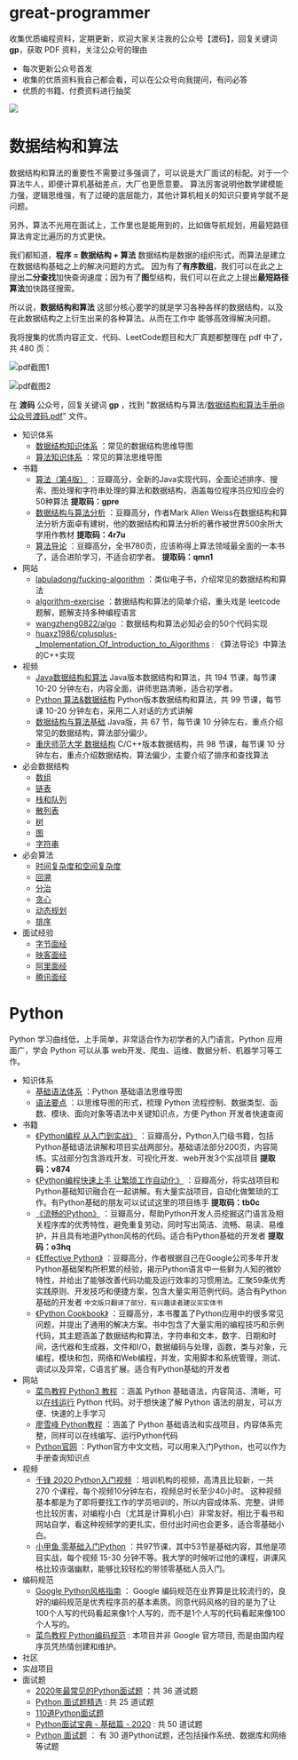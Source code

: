 # great-programmer

收集优质编程资料，定期更新，欢迎大家关注我的公众号【渡码】，回复关键词 **gp**，获取 PDF 资料，关注公众号的理由

* 每次更新公众号首发
* 收集的优质资料我自己都会看，可以在公众号向我提问，有问必答
* 优质的书籍、付费资料进行抽奖

![](https://github.com/duma-repo/great-programmer/blob/master/%E5%85%AC%E4%BC%97%E5%8F%B7/duma.jpg?raw=true)


# 数据结构和算法

数据结构和算法的重要性不需要过多强调了，可以说是大厂面试的标配。对于一个算法牛人，即便计算机基础差点，大厂也更愿意要。
算法厉害说明他数学建模能力强，逻辑思维强，有了过硬的底层能力，其他计算机相关的知识只要肯学就不是问题。

另外，算法不光用在面试上，工作里也是能用到的，比如做导航规划，用最短路径算法肯定比遍历的方式更快。

我们都知道，**程序 = 数据结构 + 算法** 数据结构是数据的组织形式，而算法是建立在数据结构基础之上的解决问题的方式。
因为有了**有序数组**，我们可以在此之上提出**二分查找**加快查询速度；因为有了**图**型结构，我们可以在此之上提出**最短路径算法**加快路径搜索。

所以说，**数据结构和算法** 这部分核心要学的就是学习各种各样的数据结构，以及在此数据结构之上衍生出来的各种算法。从而在工作中
能够高效得解决问题。

我将搜集的优质内容正文、代码、LeetCode题目和大厂真题都整理在 pdf 中了，共 480 页：

![pdf截图1](https://github.com/duma-repo/great-programmer/blob/master/%E6%95%B0%E6%8D%AE%E7%BB%93%E6%9E%84%E5%92%8C%E7%AE%97%E6%B3%95/book_pic1.png?raw=true)

![pdf截图2](https://github.com/duma-repo/great-programmer/blob/master/%E6%95%B0%E6%8D%AE%E7%BB%93%E6%9E%84%E5%92%8C%E7%AE%97%E6%B3%95/book_pic2.png?raw=true)

在 **渡码** 公众号，回复关键词 **gp** ，找到 "数据结构与算法/数据结构和算法手册@公众号渡码.pdf" 文件。

* 知识体系
    * [数据结构知识体系](https://p6-juejin.byteimg.com/tos-cn-i-k3u1fbpfcp/e21c2114d5104108b841c90ac6636bc8~tplv-k3u1fbpfcp-watermark.image?) ：常见的数据结构思维导图
    * [算法知识体系](https://p1-juejin.byteimg.com/tos-cn-i-k3u1fbpfcp/e763f0450c1245b3989775a2196fb40b~tplv-k3u1fbpfcp-watermark.image?) ：常见的算法思维导图
* 书籍
    * [算法（第4版）](https://pan.baidu.com/s/1IK25UHvMkpBqAKuKKc-OBA) ：豆瓣高分，全新的Java实现代码，全面论述排序、搜索、图处理和字符串处理的算法和数据结构，涵盖每位程序员应知应会的50种算法 **提取码：gpre**
    * [数据结构与算法分析](https://pan.baidu.com/s/1Xnn3WITHC337Aa_Hy9LrEw) ：豆瓣高分，作者Mark Allen Weiss在数据结构和算法分析方面卓有建树，他的数据结构和算法分析的著作被世界500余所大学用作教材 **提取码：4r7u**
    * [算法导论](https://pan.baidu.com/s/1-cFXYawtzZdU_TRr4q310Q) ：豆瓣高分，全书780页，应该称得上算法领域最全面的一本书了，适合进阶学习，不适合初学者。 **提取码：qmn1**
* 网站
    * [labuladong/fucking-algorithm](https://github.com/labuladong/fucking-algorithm) ：类似电子书，介绍常见的数据结构和算法
    * [algorithm-exercise](https://algorithm.yuanbin.me/zh-hans/) ：数据结构和算法的简单介绍，重头戏是 leetcode 题解，题解支持多种编程语言
    * [wangzheng0822/algo](https://github.com/wangzheng0822/algo) ：数据结构和算法必知必会的50个代码实现
    * [huaxz1986/cplusplus-_Implementation_Of_Introduction_to_Algorithms](https://github.com/huaxz1986/cplusplus-_Implementation_Of_Introduction_to_Algorithms) : 《算法导论》中算法的C++实现
* 视频
    * [Java数据结构和算法](https://www.bilibili.com/video/BV1E4411H73v?spm_id_from=333.999.0.0) Java版本数据结构和算法，共 194 节课，每节课 10-20 分钟左右，内容全面，讲师思路清晰，适合初学者。
    * [Python 算法&数据结构](https://study.163.com/course/introduction.htm?courseId=1209405932#/courseDetail?tab=1) Python版本数据结构和算法，共 99 节课，每节课 10-20 分钟左右，采用二人对话的方式讲解
    * [数据结构与算法基础](https://www.bilibili.com/video/BV1Zt411o7Rn?from=search&seid=3480001791353866209&spm_id_from=333.337.0.0) Java版，共 67 节，每节课 10 分钟左右，重点介绍常见的数据结构，算法部分偏少。
    * [重庆师范大学 数据结构](https://study.163.com/course/introduction/1005638005.htm?inLoc=ss_ssjg_tjlb_%E6%95%B0%E6%8D%AE%E7%BB%93%E6%9E%84) C/C++版本数据结构，共 98 节课，每节课 10 分钟左右，重点介绍数据结构，算法偏少，主要介绍了排序和查找算法
* 必会数据结构
    * [数组](数据结构和算法/数组.md) 
    * [链表](数据结构和算法/链表.md)
    * [栈和队列](数据结构和算法/栈和队列.md)
    * [散列表](数据结构和算法/散列表.md)
    * [树](数据结构和算法/树.md)
    * [图](数据结构和算法/图.md)
    * [字符串](数据结构和算法/字符串.md)
* 必会算法
    * [时间复杂度和空间复杂度](https://zhuanlan.zhihu.com/p/50479555)
    * [回溯](数据结构和算法/回溯.md)
    * [分治](数据结构和算法/分治.md)
    * [贪心](数据结构和算法/贪心.md)
    * [动态规划](数据结构和算法/数组.md#动态规划)
    * [排序](数据结构和算法/数组.md#排序)
* 面试经验
  * [字节面经](https://leetcode-cn.com/circle/discuss/mKadmf/)
  * [映客面经](https://leetcode-cn.com/circle/discuss/4yD93k/)
  * [阿里面经](https://leetcode-cn.com/circle/discuss/8AXO90/)
  * [腾讯面经](https://leetcode-cn.com/circle/discuss/qJ1x9v/)

# Python

Python 学习曲线低，上手简单，非常适合作为初学者的入门语言。Python 应用面广，学会 Python
可以从事 web开发、爬虫、运维、数据分析、机器学习等工作。

* 知识体系
    * [基础语法体系](python/思维导图/基础语法体系.png) ：Python 基础语法思维导图
    * [语法要点](python/思维导图/语法要点.md) ：以思维导图的形式，梳理 Python 流程控制、数据类型、函数、模块、面向对象等语法中关键知识点，方便 Python 开发者快速查阅
* 书籍
    * [《Python编程 从入门到实战》](https://pan.baidu.com/s/1rmzIgWltywO7Xeehti2keA) ：豆瓣高分，Python入门级书籍，包括Python基础语法讲解和项目实战两部分。基础语法部分200页，内容简练。实战部分包含游戏开发、可视化开发、web开发3个实战项目 **提取码：v874** 
    * [《Python编程快速上手 让繁琐工作自动化》](https://pan.baidu.com/s/126C8bzt7lQu2CEUdcoTT6A) ：豆瓣高分，将实战项目和Python基础知识融合在一起讲解。有大量实战项目，自动化做繁琐的工作。有Python基础的朋友可以试试这里的项目练手 **提取码：tb0c**
    * [《流畅的Python》](https://pan.baidu.com/s/1Pu42akHLpqZPpDCpQZKiJA) ：豆瓣高分，帮助Python开发人员挖掘这门语言及相关程序库的优秀特性，避免重复劳动，同时写出简洁、流畅、易读、易维护，并且具有地道Python风格的代码。适合有Python基础的开发者 **提取码：o3hq**
    * [《Effective Python》](https://guoruibiao.gitbooks.io/effective-python/content/) ：豆瓣高分，作者根据自己在Google公司多年开发Python基础架构所积累的经验，揭示Python语言中一些鲜为人知的微妙特性，并给出了能够改善代码功能及运行效率的习惯用法。汇聚59条优秀实践原则、开发技巧和便捷方案，包含大量实用范例代码。适合有Python基础的开发者 `中文版只翻译了部分，有兴趣读者建议买实体书`
    * [《Python Cookbook》](https://python3-cookbook.readthedocs.io/zh_CN/latest/) ：豆瓣高分，本书覆盖了Python应用中的很多常见问题，并提出了通用的解决方案。书中包含了大量实用的编程技巧和示例代码，其主题涵盖了数据结构和算法，字符串和文本，数字、日期和时间，迭代器和生成器，文件和I/O，数据编码与处理，函数，类与对象，元编程，模块和包，网络和Web编程，并发，实用脚本和系统管理，测试、调试以及异常，C语言扩展。适合有Python基础的开发者
* 网站
    * [菜鸟教程 Python3 教程](https://www.runoob.com/python3/python3-tutorial.html) ：涵盖 Python 基础语法，内容简洁、清晰，可以[在线运行](https://www.runoob.com/try/runcode.php?filename=HelloWorld&type=python3) Python 代码。对于想快速了解 Python 语法的朋友，可以方便、快速的上手学习
    * [廖雪峰 Python教程](https://www.liaoxuefeng.com/wiki/1016959663602400) ：涵盖了 Python 基础语法和实战项目，内容体系完整，同样可以在线编写、运行Python代码
    * [Python官网](https://docs.python.org/zh-cn/3/) ：Python官方中文文档，可以用来入门Python，也可以作为手册查询知识点
* 视频
    * [千锋 2020 Python入门视频](http://video.mobiletrain.org/course/index/courseId/763) ：培训机构的视频，高清且比较新，一共 270 个课程，每个视频10分钟左右，视频总时长至少40小时。
      这种视频基本都是为了即将要找工作的学员培训的，所以内容成体系、完整，讲师也比较厉害，对编程小白（尤其是计算机小白）非常友好。相比于看书和网站自学，看这种视频学的更扎实，但付出时间也会更多，适合零基础小白。
    * [小甲鱼 零基础入门Python](https://www.bilibili.com/video/BV1Fs411A7HZ?spm_id_from=333.999.0.0) ：共97节课，其中53节是基础内容，其他是项目实战，每个视频 15-30 分钟不等。我大学的时候听过他的课程，讲课风格比较诙谐幽默，能够比较轻松的带领零基础人员入门。
* 编码规范
    * [Google Python风格指南](https://google-styleguide.readthedocs.io/zh_CN/latest/google-python-styleguide/contents.html) ： Google 编码规范在业界算是比较流行的，良好的编码规范是优秀程序员的基本素质。同意代码风格的目的是为了让100个人写的代码看起来像1个人写的，而不是1个人写的代码看起来像100个人写的。
    * [菜鸟教程 Python编码规范](https://www.runoob.com/w3cnote/google-python-styleguide.html) : 本项目并非 Google 官方项目, 而是由国内程序员凭热情创建和维护。
* 社区
* 实战项目
* 面试题
    * [2020年最常见的Python面试题](https://www.jianshu.com/p/232d3798af55) ：共 36 道试题
    * [Python 面试题精选](https://python.fasionchan.com/zh_CN/latest/interview/index.html) : 共 25 道试题
    * [110道Python面试题](https://zhuanlan.zhihu.com/p/54430650)
    * [Python面试宝典 - 基础篇 - 2020](https://github.com/jackfrued/Python-Interview-Bible/blob/master/Python%E9%9D%A2%E8%AF%95%E5%AE%9D%E5%85%B8-%E5%9F%BA%E7%A1%80%E7%AF%87-2020.md) : 共 50 道试题
    * [Python 面试题](https://github.com/taizilongxu/interview_python) ： 有 30 道Python试题，还包括操作系统、数据库和网络等试题
  